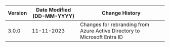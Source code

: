 | **Version** | **Date Modified (DD-MM-YYYY)** | **Change History**                                                       |
|-------------|--------------------------------|--------------------------------------------------------------------------|
| 3.0.0       | 11-11-2023                     | Changes for rebranding from Azure Active Directory to Microsoft Entra ID |

